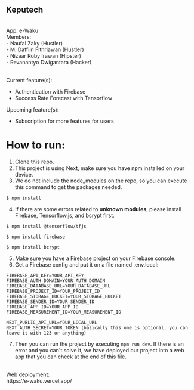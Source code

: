 <h2>Keputech</h2><br />
App: e-Waku<br />
Members:<br />
- Naufal Zaky (Hustler)<br />
- M. Daffiin Fithriawan (Hustler)<br />
- Nizaar Roby Irawan (Hipster)<br />
- Revanantyo Dwigantara (Hacker)<br />
<br />

Current feature(s):
- Authentication with Firebase
- Success Rate Forecast with Tensorflow

Upcoming feature(s):
- Subscription for more features for users

# How to run:
1. Clone this repo.
2. This project is using Next, make sure you have npm installed on your device.
3. We do not include the node_modules on the repo, so you can execute this command to get the packages needed.
```
$ npm install
```
4. If there are some errors related to **unknown modules**, please install Firebase, Tensorflow.js, and bcrypt first.
```
$ npm install @tensorflow/tfjs
```
```
$ npm install firebase
```
```
$ npm install bcrypt
```
5. Make sure you have a Firebase project on your Firebase console.
6. Get a Firebase config and put it on a file named .env.local:
```
FIREBASE_API_KEY=YOUR_API_KEY
FIREBASE_AUTH_DOMAIN=YOUR_AUTH_DOMAIN
FIREBASE_DATABASE_URL=YOUR_DATABASE_URL
FIREBASE_PROJECT_ID=YOUR_PROJECT_ID
FIREBASE_STORAGE_BUCKET=YOUR_STORAGE_BUCKET
FIREBASE_SENDER_ID=YOUR_SENDER_ID
FIREBASE_APP_ID=YOUR_APP_ID
FIREBASE_MEASUREMENT_ID=YOUR_MEASUREMENT_ID

NEXT_PUBLIC_API_URL=YOUR_LOCAL_URL
NEXT_AUTH_SECRET=YOUR_TOKEN (basically this one is optional, you can leave it with 123 or anything)
```
7. Then you can run the project by executing `npm run dev`. If there is an error and you can't solve it, we have deployed our project into a web app that you can check at the end of this file.

<br />
Web deployment:<br />
https://e-waku.vercel.app/